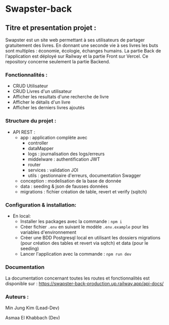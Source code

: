 # Swapster-back

## Titre et presentation projet :
Swapster est un site web permettant à ses utilisateurs de partager gratuitement des livres. En donnant une seconde vie à ses livres les buts sont multiples : économie, écologie, échanges humains.
La partie Back de l'application est déployé sur Railway et la partie Front sur Vercel. Ce repository concerne seulement la partie Backend.


### Fonctionnalités :
- CRUD Utilisateur
- CRUD Livres d'un utilisateur
- Afficher les resultats d'une recherche de livre
- Afficher le détails d'un livre
- Afficher les derniers livres ajoutés

### Structure du projet :
- API REST :
  - app : application complète avec
    - controller
    - dataMapper
    - logs : journalisation des logs/erreurs
    - middelware : authentification JWT
    - router
    - services : validation JOI
    - utils : gestionnaire d'erreurs, documentation Swagger
  - conception : modelisation de la base de donnée
  - data : seeding & json de fausses données
  - migrations : fichier création de table, revert et verify (sqitch)
  


### Configuration & installation:
- En local:
    - Installer les packages avec la commande : ``npm i``
    - Créer fichier ``.env`` en suivant le modèle ``.env.example`` pour les variables d'environnement
    - Créer une BDD Postgresql local en utilisant les dossiers migrations (pour création des tables et revert via sqitch) et data (pour le seeding)
    - Lancer l'application avec la commande : ``npm run dev``
  

### Documentation
La documentation concernant toutes les routes et fonctionnalités est disponible sur :
https://swapster-back-production.up.railway.app/api-docs/

### Auteurs : 
Min Jung Kim (Lead-Dev) 

Asmaa El Khabbach (Dev)